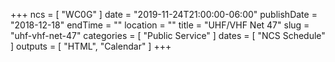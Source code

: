 +++
ncs = [ "WC0G" ]
date = "2019-11-24T21:00:00-06:00"
publishDate = "2018-12-18"
endTime = ""
location = ""
title = "UHF/VHF Net 47"
slug = "uhf-vhf-net-47"
categories = [ "Public Service" ]
dates = [ "NCS Schedule" ]
outputs = [ "HTML", "Calendar" ]
+++
